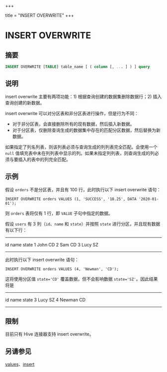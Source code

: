 +++

title = "INSERT OVERWRITE"
+++

# INSERT OVERWRITE

## 摘要

``` sql
INSERT OVERWRITE [TABLE] table_name [ ( column [, ... ] ) ] query
```

## 说明

insert overwrite 主要有两项功能：1\) 根据查询创建的数据集删除数据行；2\) 插入查询创建的新数据。

insert overwrite 可以对分区表和非分区表进行操作，但是行为不同：

- 对于非分区表，会直接删除所有的现有数据，然后插入新数据。
- 对于分区表，仅删除查询生成的数据集中存在的匹配分区数据，然后替换为新数据。

如果指定了列名列表，则该列表必须与查询生成的列列表完全匹配。会使用一个 `null` 值填充表中未在列列表中显示的列。如果未指定列列表，则查询生成的列必须与要插入的表中的列完全匹配。

## 示例

假设 `orders` 不是分区表，并且有 100 行，此时执行以下 insert overwrite 语句：

    INSERT OVERWRITE orders VALUES (1, 'SUCCESS', '10.25', DATA '2020-01-01');

则 `orders` 表将仅有 1 行，即 `VALUE` 子句中指定的数据。

假设 `users` 有 3 列（`id`、`name` 和 `state`）并按照 `state` 进行分区，并且现有数据有以下行：

-----------------

  id   name   state
  1    John   CD
  2    Sam    CD
  3    Lucy   SZ

-----------------


此时执行以下 insert overwrite 语句：

    INSERT OVERWRITE orders VALUES (4, 'Newman', 'CD');

这将使用分区值 `state='CD'` 覆盖数据，但不会影响数据 `state='SZ'`。因此结果将是

-------------------

  id   name     state
  3    Lucy     SZ
  4    Newman   CD

-------------------


## 限制

目前只有 Hive 连接器支持 insert overwrite。

## 另请参见

[values](./values.html)、[insert](./insert.html)